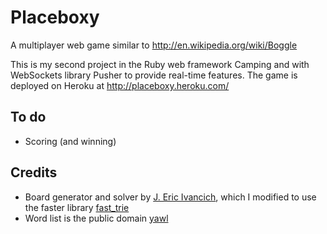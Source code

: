Placeboxy
==========

A multiplayer web game similar to http://en.wikipedia.org/wiki/Boggle

This is my second project in the Ruby web framework Camping and with WebSockets library Pusher to provide real-time features. The game is deployed on Heroku at http://placeboxy.heroku.com/ 

To do
--------
 * Scoring (and winning)

Credits
--------
* Board generator and solver by [J. Eric Ivancich](http://learnruby.com/boggle/index.shtml), which I modified to use the faster library [fast_trie](https://github.com/tyler/trie) 
* Word list is the public domain [yawl](http://gtoal.com/wordgames/yawl/)
